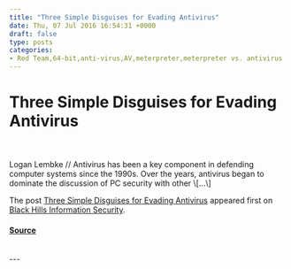 ```yaml
---
title: "Three Simple Disguises for Evading Antivirus"
date: Thu, 07 Jul 2016 16:54:31 +0000
draft: false
type: posts
categories: 
- Red Team,64-bit,anti-virus,AV,meterpreter,meterpreter vs. antivirus
---
```

# Three Simple Disguises for Evading Antivirus

<br/>

<br/>
Logan Lembke // Antivirus has been a key component in defending computer systems since the 1990s. Over the years, antivirus began to dominate the discussion of PC security with other \[…\]

The post [Three Simple Disguises for Evading Antivirus](https://www.blackhillsinfosec.com/three-simple-disguises-for-evading-antivirus/) appeared first on [Black Hills Information Security](https://www.blackhillsinfosec.com).

#### [Source](https://www.blackhillsinfosec.com/three-simple-disguises-for-evading-antivirus/)

<br/>
---

